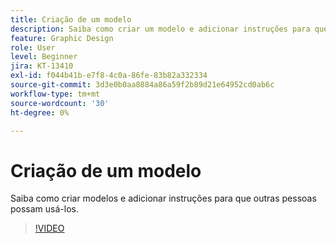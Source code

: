 ```yaml
---
title: Criação de um modelo
description: Saiba como criar um modelo e adicionar instruções para que outras pessoas usem
feature: Graphic Design
role: User
level: Beginner
jira: KT-13410
exl-id: f044b41b-e7f8-4c0a-86fe-83b82a332334
source-git-commit: 3d3e0b0aa8884a86a59f2b89d21e64952cd0ab6c
workflow-type: tm+mt
source-wordcount: '30'
ht-degree: 0%

---
```


# Criação de um modelo

Saiba como criar modelos e adicionar instruções para que outras pessoas possam usá-los.

>[!VIDEO](https://video.tv.adobe.com/v/3420208?quality=12&learn=on&hidetitle=true)
